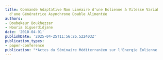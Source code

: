 ```yaml
---
title: Commande Adaptative Non Linéaire d'une Eolienne à Vitesse Variable Equipée
  d'une Génératrice Asynchrone Double Alimentée
authors:
- Boubekeur Boukhezzar
- Houria Siguerdidjane
date: '2010-04-01'
publishDate: '2025-04-25T11:56:26.522403Z'
publication_types:
- paper-conference
publication: "*Actes du Séminaire Méditerranéen sur l'Energie Eolienne (SMEE)*"
---
```

